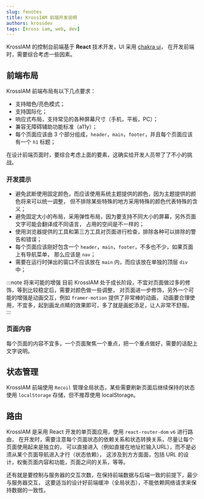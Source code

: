 ```yaml
---
slug: fenotes
title: KrossIAM 前端开发说明
authors: krossdev
tags: [kross iam, web, dev]
---
```


KrossIAM 的控制台前端基于 **React** 技术开发，UI 采用 [chakra ui](https://chakra-ui.com)，
在开发前端时，需要综合考虑一些因素。

<!--truncate-->

## 前端布局

KrossIAM 前端布局有以下几点要求：

* 支持暗色/亮色模式；
* 支持国际化；
* 响应式布局，支持常见的各种屏幕尺寸（手机，平板，PC）；
* 兼容无障碍辅助功能标准（a11y）；
* 每个页面应该由 3 个部分组成，`header`，`main`，`footer`，并且每个页面应该有一个 `h1` 标题；

在设计前端页面时，要综合考虑上面的要素，这确实给开发人员带了了不小的挑战。

### 开发提示

* 避免武断使用固定颜色，而应该使用系统主题提供的颜色，因为主题提供的颜色将来可以统一调整，
  但不排除某些特殊的地方采用特殊的颜色代表特殊的含义；
* 避免固定大小的布局，采用弹性布局，因为要支持不同大小的屏幕，另外页面文字可能会翻译成不同语言，
  占用的空间是不一样的；
* 使用浏览器提供的工具和第三方工具对页面进行检查，排除各种可以排除的警告和错误；
* 每个页面应该刚好包含一个 `header`，`main`，`footer`，不多也不少，如果页面上有导航菜单，
  那么应该是 `nav`；
* 需要在运行时弹出的窗口不应该放在 `main` 内，而应该放在单独的顶层 `div` 中；

:::note 将来可能的增强
目前 KrossIAM 处于成长阶段，不宜对页面做过多的修饰，等到比较稳定后，需要对颜色做一些调整，
对页面进一步修饰，另外一个可能的增强是动画交互，例如 `framer-motion` 提供了非常棒的动画，
动画要合理使用，不宜多，起到画龙点睛的效果即可，多了就是画蛇添足，让人非常不舒服。
:::

### 页面内容

每个页面的内容不宜多，一个页面聚焦一个重点，把一个重点做好，需要的话配上文字说明。

## 状态管理

KrossIAM 前端使用 `Recoil` 管理全局状态，某些需要刷新页面后继续保持的状态使用
`localStorage` 存储，但不推荐使用 localStorage。

## 路由

KrossIAM 是采用 React 开发的单页面应用，使用 `react-router-dom` `v6` 进行路由，
在开发时，需要注意每个页面状态的依赖关系和状态转换关系，尽量让每个页面使用起来是独立的，
可以直接进入（例如直接在地址栏输入URL），而不是必须从某个页面导航进入才行（状态依赖），
这涉及到方方面面，包括 URL 的设计，权衡页面内容和功能，页面之间的关系，等等。

还有就是要控制与服务器的交互次数，在保持前端数据与后端一致的前提下，最少与服务器交互，
这要适当的设计好前端缓冲（全局状态），不能依赖网络请求来保持数据的一致性。
